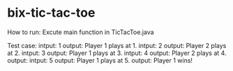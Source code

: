 # bix-tic-tac-toe

How to run:
Excute main function in TicTacToe.java

Test case: 
intput: 1
output: Player 1 plays at 1.
intput: 2
output: Player 2 plays at 2.
intput: 3
output: Player 1 plays at 3.
intput: 4
output: Player 2 plays at 4.
output: intput: 5
output: Player 1 plays at 5.
output: Player 1 wins!
